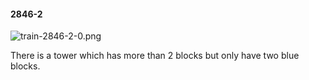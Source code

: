 #### 2846-2
![train-2846-2-0.png](https://github.com/lil-lab/nlvr/raw/master/nlvr/train/images/57/train-2846-2-0.png "train-2846-2-0.png")

There is a tower which has more than 2 blocks but only have two blue blocks.